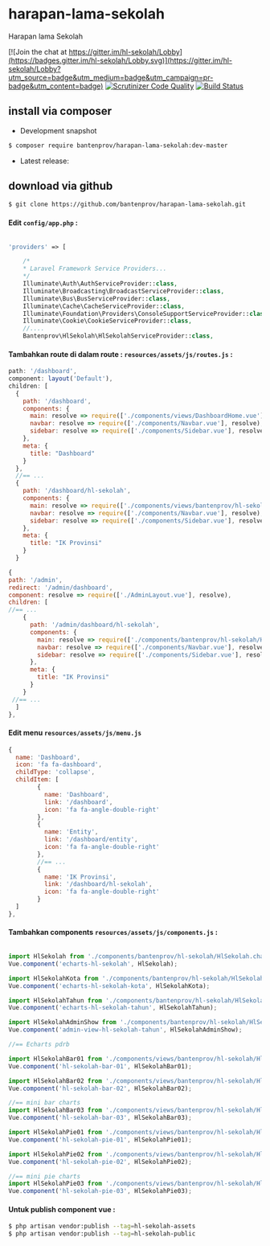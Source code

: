 # harapan-lama-sekolah
Harapan lama Sekolah 

[![Join the chat at https://gitter.im/hl-sekolah/Lobby](https://badges.gitter.im/hl-sekolah/Lobby.svg)](https://gitter.im/hl-sekolah/Lobby?utm_source=badge&utm_medium=badge&utm_campaign=pr-badge&utm_content=badge)
[![Scrutinizer Code Quality](https://scrutinizer-ci.com/g/bantenprov/hl-sekolah/badges/quality-score.png?b=master)](https://scrutinizer-ci.com/g/bantenprov/hl-sekolah/?branch=master)
[![Build Status](https://scrutinizer-ci.com/g/bantenprov/hl-sekolah/badges/build.png?b=master)](https://scrutinizer-ci.com/g/bantenprov/hl-sekolah/build-status/master)


## install via composer

- Development snapshot
```bash
$ composer require bantenprov/harapan-lama-sekolah:dev-master
```
- Latest release:


## download via github

~~~bash
$ git clone https://github.com/bantenprov/harapan-lama-sekolah.git
~~~


#### Edit `config/app.php` :
```php

'providers' => [

    /*
    * Laravel Framework Service Providers...
    */
    Illuminate\Auth\AuthServiceProvider::class,
    Illuminate\Broadcasting\BroadcastServiceProvider::class,
    Illuminate\Bus\BusServiceProvider::class,
    Illuminate\Cache\CacheServiceProvider::class,
    Illuminate\Foundation\Providers\ConsoleSupportServiceProvider::class,
    Illuminate\Cookie\CookieServiceProvider::class,
    //....
    Bantenprov\HlSekolah\HlSekolahServiceProvider::class,

```

#### Tambahkan route di dalam route : `resources/assets/js/routes.js` :

```javascript
path: '/dashboard',
component: layout('Default'),
children: [
  {
    path: '/dashboard',
    components: {
      main: resolve => require(['./components/views/DashboardHome.vue'], resolve),
      navbar: resolve => require(['./components/Navbar.vue'], resolve),
      sidebar: resolve => require(['./components/Sidebar.vue'], resolve)
    },
    meta: {
      title: "Dashboard"
    }
  },
  //== ...
  {
    path: '/dashboard/hl-sekolah',
    components: {
      main: resolve => require(['./components/views/bantenprov/hl-sekolah/DashboardHlSekolah.vue'], resolve),
      navbar: resolve => require(['./components/Navbar.vue'], resolve),
      sidebar: resolve => require(['./components/Sidebar.vue'], resolve)
    },
    meta: {
      title: "IK Provinsi"
    }
  }
```

```javascript
{
path: '/admin',
redirect: '/admin/dashboard',
component: resolve => require(['./AdminLayout.vue'], resolve),
children: [
//== ...
    {
      path: '/admin/dashboard/hl-sekolah',
      components: {
        main: resolve => require(['./components/bantenprov/hl-sekolah/HlSekolahAdmin.show.vue'], resolve),
        navbar: resolve => require(['./components/Navbar.vue'], resolve),
        sidebar: resolve => require(['./components/Sidebar.vue'], resolve)
      },
      meta: {
        title: "IK Provinsi"
      }
    }
 //== ...   
  ]
},

```

#### Edit menu `resources/assets/js/menu.js`

```javascript
{
  name: 'Dashboard',
  icon: 'fa fa-dashboard',
  childType: 'collapse',
  childItem: [
        {
          name: 'Dashboard',
          link: '/dashboard',
          icon: 'fa fa-angle-double-right'
        },
        {
          name: 'Entity',
          link: '/dashboard/entity',
          icon: 'fa fa-angle-double-right'
        },
        //== ...
        {
          name: 'IK Provinsi',
          link: '/dashboard/hl-sekolah',
          icon: 'fa fa-angle-double-right'
        }
  ]
},
```


#### Tambahkan components `resources/assets/js/components.js` :

```javascript

import HlSekolah from './components/bantenprov/hl-sekolah/HlSekolah.chart.vue';
Vue.component('echarts-hl-sekolah', HlSekolah);

import HlSekolahKota from './components/bantenprov/hl-sekolah/HlSekolahKota.chart.vue';
Vue.component('echarts-hl-sekolah-kota', HlSekolahKota);

import HlSekolahTahun from './components/bantenprov/hl-sekolah/HlSekolahTahun.chart.vue';
Vue.component('echarts-hl-sekolah-tahun', HlSekolahTahun);

import HlSekolahAdminShow from './components/bantenprov/hl-sekolah/HlSekolahAdmin.show.vue';
Vue.component('admin-view-hl-sekolah-tahun', HlSekolahAdminShow);

//== Echarts pdrb

import HlSekolahBar01 from './components/views/bantenprov/hl-sekolah/HlSekolahBar01.vue';
Vue.component('hl-sekolah-bar-01', HlSekolahBar01);

import HlSekolahBar02 from './components/views/bantenprov/hl-sekolah/HlSekolahBar02.vue';
Vue.component('hl-sekolah-bar-02', HlSekolahBar02);

//== mini bar charts
import HlSekolahBar03 from './components/views/bantenprov/hl-sekolah/HlSekolahBar03.vue';
Vue.component('hl-sekolah-bar-03', HlSekolahBar03);

import HlSekolahPie01 from './components/views/bantenprov/hl-sekolah/HlSekolahPie01.vue';
Vue.component('hl-sekolah-pie-01', HlSekolahPie01);

import HlSekolahPie02 from './components/views/bantenprov/hl-sekolah/HlSekolahPie02.vue';
Vue.component('hl-sekolah-pie-02', HlSekolahPie02);

//== mini pie charts
import HlSekolahPie03 from './components/views/bantenprov/hl-sekolah/HlSekolahPie03.vue';
Vue.component('hl-sekolah-pie-03', HlSekolahPie03);
```

#### Untuk publish component vue :

```bash
$ php artisan vendor:publish --tag=hl-sekolah-assets
$ php artisan vendor:publish --tag=hl-sekolah-public
```
